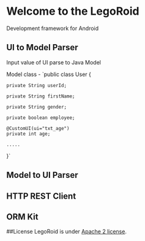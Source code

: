 # **Welcome to the LegoRoid**

Development framework for Android

## UI to Model Parser

Input value of UI parse to Java Model

Model class - 
`public class User {
	
	private String userId;
	
	private String firstName;
	
	private String gender;
	
	private boolean employee;
	
	@CustomUI(ui="txt_age")
	private int age;
	
	.....
}`

## Model to UI Parser

## HTTP REST Client

## ORM Kit
##License
LegoRoid is under [Apache 2 license](http://www.apache.org/licenses/LICENSE-2.0.html).
